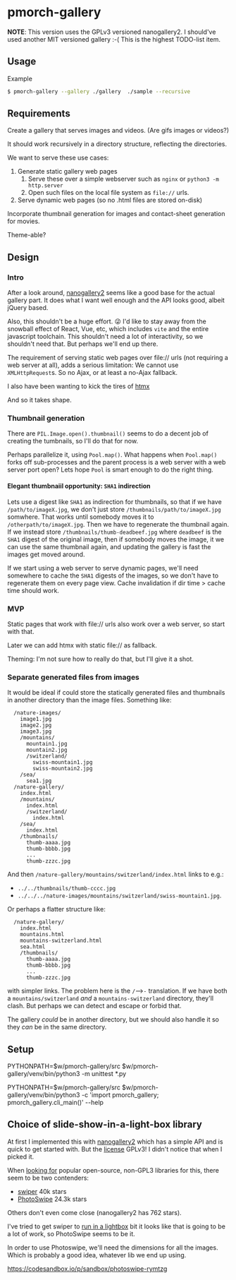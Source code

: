 # pmorch-gallery

**NOTE**: This version uses the GPLv3 versioned nanogallery2. I should've used
another MIT versioned gallery :-( This is the highest TODO-list item.

## Usage

Example

```bash
$ pmorch-gallery --gallery ./gallery  ./sample --recursive
```

## Requirements

Create a gallery that serves images and videos. (Are gifs images or videos?)

It should work recursively in a directory structure, reflecting the directories.

We want to serve these use cases:

1. Generate static gallery web pages
   1. Serve these over a simple webserver such as `nginx` or `python3 -m
      http.server`
   2. Open such files on the local file system as `file://` urls.
2. Serve dynamic web pages (so no .html files are stored on-disk)

Incorporate thumbnail generation for images and contact-sheet generation for
movies.

Theme-able?

## Design

### Intro

After a look around,
[nanogallery2](https://github.com/nanostudio-org/nanogallery2) seems like a good
base for the actual gallery part. It does what I want well enough and the API
looks good, albeit jQuery based.

Also, this shouldn't be a huge effort. 😜 I'd like to stay away from the
snowball effect of React, Vue, etc, which includes `vite` and the entire
javascript toolchain. This shouldn't need a lot of interactivity, so we
shouldn't need that. But perhaps we'll end up there.

The requirement of serving static web pages over file:// urls (not requiring a
web server at all), adds a serious limitation: We cannot use `XMLHttpRequest`s.
So no Ajax, or at least a no-Ajax fallback.

I also have been wanting to kick the tires of [htmx](https://htmx.org/)

And so it takes shape.

### Thumbnail generation

There are `PIL.Image.open().thumbnail()` seems to do a decent job of creating
the tumbnails, so I'll do that for now.

Perhaps parallelize it, using `Pool.map()`. What happens when `Pool.map()` forks
off sub-processes and the parent process is a web server with a web server port
open? Lets hope `Pool` is smart enough to do the right thing.

#### Elegant thumbnaiil opportunity: `SHA1` indirection

Lets use a digest like `SHA1` as indirection for thumbnails, so that if we have
`/path/to/imageX.jpg`, we don't just store `/thumbnails/path/to/imageX.jpg`
somwhere. That works until somebody moves it to `/otherpath/to/imageX.jpg`. Then
we have to regenerate the thumbnail again. If we instead store
`/thumbnails/thumb-deadbeef.jpg` where `deadbeef` is the `SHA1` digest of the
original image, then if somebody moves the image, it we can use the same
thumbnail again, and updating the gallery is fast the images get moved around.

If we start using a web server to serve dynamic pages, we'll need somewhere to
cache the `SHA1` digests of the images, so we don't have to regenerate them on
every page view. Cache invalidation if dir time > cache time should work.

### MVP

Static pages that work with file:// urls also work over a web server, so start
with that.

Later we can add htmx with static file:// as fallback.

Theming: I'm not sure how to really do that, but I'll give it a shot.

### Separate generated files from images

It would be ideal if could store the statically generated files and thumbnails
in another directory than the image files. Something like:

```
  /nature-images/
    image1.jpg
    image2.jpg
    image3.jpg
    /mountains/
      mountain1.jpg
      mountain2.jpg
      /switzerland/
        swiss-mountain1.jpg
        swiss-mountain2.jpg
    /sea/
      sea1.jpg
  /nature-gallery/
    index.html
    /mountains/
      index.html
      /switzerland/
        index.html
    /sea/
      index.html
    /thumbnails/
      thumb-aaaa.jpg
      thumb-bbbb.jpg
      ...
      thumb-zzzc.jpg
```

And then `/nature-gallery/mountains/switzerland/index.html` links to e.g.:
* `../../thumbnails/thumb-cccc.jpg`
* `../../../nature-images/mountains/switzerland/swiss-mountain1.jpg`.


Or perhaps a flatter structure like:

```
  /nature-gallery/
    index.html
    mountains.html
    mountains-switzerland.html
    sea.html
    /thumbnails/
      thumb-aaaa.jpg
      thumb-bbbb.jpg
      ...
      thumb-zzzc.jpg
```

with simpler links. The problem here is the `/`-->`-` translation. If we have
both a `mountains/switzerland` *and* a `mountains-switzerland` directory,
they'll clash. But perhaps we can detect and escape or forbid that.

The gallery *could* be in another directory, but we should also handle it so
they *can* be in the same directory.


## Setup

PYTHONPATH=$w/pmorch-gallery/src $w/pmorch-gallery/venv/bin/python3 -m unittest *.py

PYTHONPATH=$w/pmorch-gallery/src $w/pmorch-gallery/venv/bin/python3 -c 'import pmorch_gallery; pmorch_gallery.cli_main()' --help


## Choice of slide-show-in-a-light-box library

At first I implemented this with
[nanogallery2](https://nanogallery2.nanostudio.org/) which has a simple API and
is quick to get started with. But the
[license](https://github.com/nanostudio-org/nanogallery2?tab=readme-ov-file#license--gplv3)
GPLv3! I didn't notice that when I picked it.

When [looking
for](https://github.com/search?q=gallery&type=repositories&s=stars&o=desc)
popular open-source, non-GPL3 libraries for this, there seem to be two
contenders:

* [swiper](https://github.com/nolimits4web/swiper) 40k stars
* [PhotoSwipe](https://github.com/dimsemenov/PhotoSwipe) 24.3k stars

Others don't even come close (nanogallery2 has 762 stars).

I've tried to get swiper to [run in a
lightbox](https://github.com/nolimits4web/swiper/discussions/4336#discussioncomment-11377361)
bit it looks like that is going to be a lot of work, so PhotoSwipe seems to be
it.

In order to use Photoswipe, we'll need the dimensions for all the images. Which
is probably a good idea, whatever lib we end up using.

https://codesandbox.io/p/sandbox/photoswipe-rymtzg